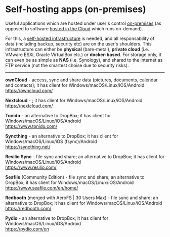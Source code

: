 <!-- current link
https://github.com/iulmit/Tidy-web/blob/main/Application/Categ/Self-hosting.md
-->

# Self-hosting apps (on-premises)

Useful applications which are hosted under user's control [on-premises](https://en.wikipedia.org/wiki/Self-hosting_(web_services)) (as opposed to software [hosted in the Cloud](https://en.wikipedia.org/wiki/Cloud_computing) which runs on-demand).

For this, a [self-hosted infrastructure](https://en.wikipedia.org/wiki/Self-hosting_(web_services)) is needed, and all responsability of data (including backup, security etc) are on the user's shoulders. This infrastructure can either be **physical** (bare-metal), **private cloud** (i.e. VMware ESXi, Oracle VirtualBox etc.) or **docker-based**. For storage only, it can even be as simple as **NAS** (i.e. Synology), and shared to the internet as FTP service (not the smartest choise due to security risks).

---

**ownCloud** - access, sync and share data (pictures, documents, calendar and contacts); it has client for Windows/macOS/Linux/iOS/Android</br>
https://owncloud.com/

**Nextcloud** - ; it has client for Windows/macOS/Linux/iOS/Android</br>
https://nextcloud.com/

**Tonido** - an alternative to DropBox; it has client for Windows/macOS/Linux/iOS/Android</br>
https://www.tonido.com/

**Syncthing** - an alternative to DropBox; it has client for Windows/macOS/Linux/iOS (fsync)/Android</br>
https://syncthing.net/

**Resilio Sync** - file sync and share; an alternative to DropBox; it has client for Windows/macOS/Linux/iOS/Android</br>
https://www.resilio.com/

**Seafile** (Community Edition) - file sync and share; an alternative to DropBox; it has client for Windows/macOS/Linux/iOS/Android</br>
https://www.seafile.com/en/home/

**Redbooth** (merged with AeroFS | 30 Users Max) - file sync and share; an alternative to DropBox; it has client for Windows/macOS/Linux/iOS/Android</br>
https://redbooth.com/

**Pydio** - an alternative to DropBox; it has client for Windows/macOS/Linux/iOS/Android</br>
https://pydio.com/en


